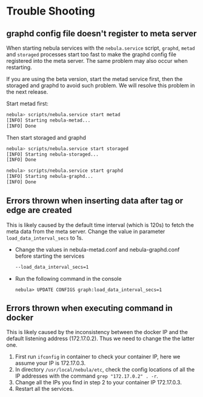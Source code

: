 # Trouble Shooting

## graphd config file doesn't register to meta server

   When starting nebula services with the `nebula.service` script, `graphd`, `metad` and `storaged` processes start too fast to make the graphd config file registered into the meta server. The same problem may also occur when restarting.

   If you are using the beta version, start the metad service first, then the storaged and graphd to avoid such problem. We will resolve this problem in the next release.

   Start metad first:

   ```sh
   nebula> scripts/nebula.service start metad
   [INFO] Starting nebula-metad...
   [INFO] Done
   ```

   Then start storaged and graphd

   ```sh
   nebula> scripts/nebula.service start storaged
   [INFO] Starting nebula-storaged...
   [INFO] Done

   nebula> scripts/nebula.service start graphd
   [INFO] Starting nebula-graphd...
   [INFO] Done
   ```

## Errors thrown when inserting data after tag or edge are created

This is likely caused by the default time interval (which is 120s) to fetch the meta data from the meta server. Change the value in parameter `load_data_interval_secs` to 1s.

- Change the values in nebula-metad.conf and nebula-graphd.conf before starting the services

   ```sh
   --load_data_interval_secs=1
   ```

- Run the following command in the console

   ```ngql
   nebula> UPDATE CONFIGS graph:load_data_interval_secs=1
   ```

## Errors thrown when executing command in docker

This is likely caused by the inconsistency between the docker IP and the default listening address (172.17.0.2). Thus we need to change the the latter one.

1. First run `ifconfig` in container to check your container IP, here we assume your IP is 172.17.0.3.
2. In directory `/usr/local/nebula/etc`, check the config locations of all the IP addresses with the command `grep "172.17.0.2" . -r`.
3. Change all the IPs you find in step 2 to your container IP 172.17.0.3.
4. Restart all the services.
